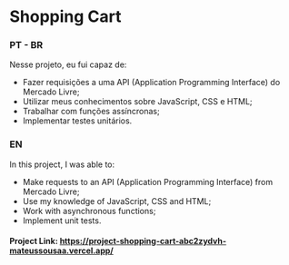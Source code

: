 # Shopping Cart

### PT - BR

Nesse projeto, eu fui capaz de:

- Fazer requisições a uma API (Application Programming Interface) do Mercado Livre;
- Utilizar meus conhecimentos sobre JavaScript, CSS e HTML;
- Trabalhar com funções assíncronas;
- Implementar testes unitários.

### EN

In this project, I was able to:

- Make requests to an API (Application Programming Interface) from Mercado Livre;
- Use my knowledge of JavaScript, CSS and HTML;
- Work with asynchronous functions;
- Implement unit tests.

#### Project Link: https://project-shopping-cart-abc2zydvh-mateussousaa.vercel.app/
